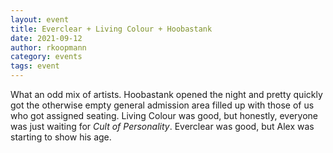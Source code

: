 ```yaml
---
layout: event
title: Everclear + Living Colour + Hoobastank
date: 2021-09-12
author: rkoopmann
category: events
tags: event
---
```


What an odd mix of artists.
Hoobastank opened the night and pretty quickly got the otherwise empty general admission area filled up with those of us who got assigned seating.
Living Colour was good, but honestly, everyone was just waiting for _Cult of Personality_.
Everclear was good, but Alex was starting to show his age.
